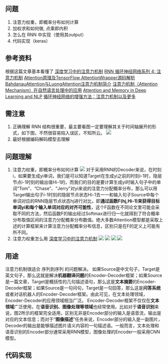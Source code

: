 ## 问题
1. 注意力权重，即概率分布如何计算
2. 加权求和如何做, 点乘即内积
3. 怎么在 RNN 中实现（使用其output）
4. 代码实现（keras）
## 参考资料
根据这篇文章基本看懂了
[深度学习中的注意力机制](https://blog.csdn.net/qq_40027052/article/details/78421155)
[RNN 循环神经网络系列 4: 注意力机制](https://juejin.im/post/59f72f61f265da432002871c)
[Attention原理及TensorFlow AttentionWrapper源码解析](https://cuiqingcai.com/5873.html)
[BahdanauAttention与LuongAttention注意力机制简介](https://blog.csdn.net/u010960155/article/details/82853632)
[注意力机制（Attention Mechanism）在自然语言处理中的应用](https://www.cnblogs.com/robert-dlut/p/5952032.html)
[Attention and Memory in Deep Learning and NLP](http://www.wildml.com/2016/01/attention-and-memory-in-deep-learning-and-nlp/)
[循环神经网络的增强方法：注意力机制以及更多](https://www.leiphone.com/news/201809/HhYrxL5WvkbPWTPd.html)
## 需注意
1. 正确理解 RNN 结构很重要，最主要看图一定要理解其关于时间轴展开的形式，如下图，不然很容易陷入误区，不知所云。
![](./_image/2018-10-24-07-53-32.jpg?r=44)
2. 最好根据编码解码模型去理解
## 问题理解
1. 注意力权重，即概率分布如何计算
![](./_image/2018-10-24-07-54-43.jpg?r=66)
对于采用RNN的Decoder来说，在时刻i，如果要生成yi单词，我们是可以知道Target在生成yi之前的时刻i-1时，隐层节点i-1时刻的输出值Hi-1的，而我们的目的是要计算生成yi时输入句子中的单词“Tom”、“Chase”、“Jerry”对yi来说的注意力分配概率分布，那么可以用Target输出句子i-1时刻的隐层节点状态Hi-1去一一和输入句子Source中每个单词对应的RNN隐层节点状态hj进行对比，即**通过函数F(hj,Hi-1)来获得目标单词yi和每个输入单词对应的对齐可能性**，这个F函数在不同论文里可能会采取不同的方法，然后函数F的输出经过Softmax进行归一化就得到了符合概率分布取值区间的注意力分配概率分布数值。绝大多数Attention模型都是采取上述的计算框架来计算注意力分配概率分布信息，区别只是在F的定义上可能有所不同。
2. 注意力权重怎么用
[深度学习中的注意力机制](https://blog.csdn.net/qq_40027052/article/details/78421155)
![](./_image/2018-10-24-08-01-00.jpg)
![](./_image/2018-10-24-08-01-11.jpg?r=87)
![](./_image/2018-10-24-08-01-21.jpg)
![](./_image/2018-10-24-07-59-52.jpg?r=72)
## 用途
注意力机制很适合 序列到序列 的问题解决。
如果Source是中文句子，Target是英文句子，那么这就是解决**机器翻译问题**的Encoder-Decoder框架；如果Source是一篇文章，Target是概括性的几句描述语句，那么这是**文本摘要**的Encoder-Decoder框架；如果Source是一句问句，Target是一句回答，那么这是**问答系统**或者对话机器人的Encoder-Decoder框架。由此可见，在文本处理领域，Encoder-Decoder的应用领域相当广泛。
Encoder-Decoder框架不仅仅在**文本领域**广泛使用，在**语音识别、图像处理等领域**也经常使用。比如对于**语音识别**来说，图2所示的框架完全适用，区别无非是Encoder部分的输入是语音流，输出是对应的文本信息；而对于“**图像描述**”任务来说，Encoder部分的输入是一副图片，Decoder的输出是能够描述图片语义内容的一句描述语。一般而言，文本处理和语音识别的Encoder部分通常采用RNN模型，图像处理的Encoder一般采用CNN模型。
## 代码实现
[](https://blog.csdn.net/uhauha2929/article/details/80733255)





